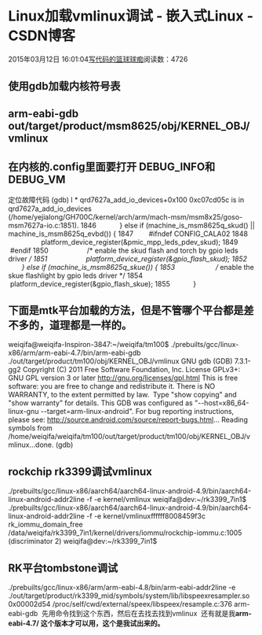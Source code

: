 
# Linux加载vmlinux调试 - 嵌入式Linux - CSDN博客

2015年03月12日 16:01:04[写代码的篮球球痴](https://me.csdn.net/weiqifa0)阅读数：4726



## 使用gdb加载内核符号表
## arm-eabi-gdb out/target/product/msm8625/obj/KERNEL_OBJ/vmlinux

## 在内核的.config里面要打开 DEBUG_INFO和DEBUG_VM
定位故障代码
(gdb) l * qrd7627a_add_io_devices+0x100
0xc07cd05c is in qrd7627a_add_io_devices (/home/yejialong/GH700C/kernel/arch/arm/mach-msm/msm8x25/goso-msm7627a-io.c:1851).
1846            } else if (machine_is_msm8625q_skud() || machine_is_msm8625q_evbd()) {
1847        \#ifndef CONFIG_CALA02
1848                    platform_device_register(&pmic_mpp_leds_pdev_skud);
1849        \#endif
1850                    /* enable the skud flash and torch by gpio leds driver */
1851                    platform_device_register(&gpio_flash_skud);
1852            } else if (machine_is_msm8625q_skue()) {
1853                     /* enable the skue flashlight by gpio leds driver */
1854                    platform_device_register(&gpio_flash_skue);
1855            }


## 下面是mtk平台加载的方法，但是不管哪个平台都是差不多的，道理都是一样的。
weiqifa@weiqifa-Inspiron-3847:~/weiqifa/tm100$ ./prebuilts/gcc/linux-x86/arm/arm-eabi-4.7/bin/arm-eabi-gdb ./out/target/product/tm100/obj/KERNEL_OBJ/vmlinux
GNU gdb (GDB) 7.3.1-gg2
Copyright (C) 2011 Free Software Foundation, Inc.
License GPLv3+: GNU GPL version 3 or later <http://gnu.org/licenses/gpl.html>
This is free software: you are free to change and redistribute it.
There is NO WARRANTY, to the extent permitted by law.  Type "show copying"
and "show warranty" for details.
This GDB was configured as "--host=x86_64-linux-gnu --target=arm-linux-android".
For bug reporting instructions, please see:
<http://source.android.com/source/report-bugs.html>...
Reading symbols from /home/weiqifa/weiqifa/tm100/out/target/product/tm100/obj/KERNEL_OBJ/vmlinux...done.
(gdb)

## rockchip rk3399调试vmlinux
./prebuilts/gcc/linux-x86/aarch64/aarch64-linux-android-4.9/bin/aarch64-linux-android-addr2line -f -e kernel/vmlinux
weiqifa@dev:~/rk3399_7in1$ ./prebuilts/gcc/linux-x86/aarch64/aarch64-linux-android-4.9/bin/aarch64-linux-android-addr2line -f -e kernel/vmlinuxffffff8008459f3c
rk_iommu_domain_free
/data/weiqifa/rk3399_7in1/kernel/drivers/iommu/rockchip-iommu.c:1005 (discriminator 2)
weiqifa@dev:~/rk3399_7in1$
## RK平台tombstone调试
./prebuilts/gcc/linux-x86/arm/arm-eabi-4.8/bin/arm-eabi-addr2line -e ./out/target/product/rk3399_mid/symbols/system/lib/libspeexresampler.so 0x00002d54
/proc/self/cwd/external/speex/libspeex/resample.c:376
arm-eabi-gdb  先用命令找到这个东西，然后在去找去找到vmlinux  还有就是我**arm-eabi-4.7/ 这个版本才可以用，这个是我试出来的。**


